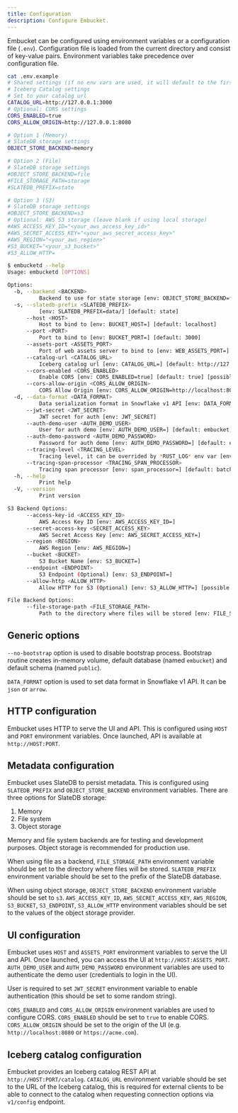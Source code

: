 ```yaml
---
title: Configuration
description: Configure Embucket.
---
```


Embucket can be configured using environment variables or a configuration file (`.env`). Configuration file is loaded from the current directory and consist of key-value pairs. Environment variables take precedence over configuration file.

```bash
cat .env.example
# Shared settings (if no env vars are used, it will default to the first option (memory) with the shared settings)
# Iceberg Catalog settings
# Set to your catalog url
CATALOG_URL=http://127.0.0.1:3000
# Optional: CORS settings
CORS_ENABLED=true
CORS_ALLOW_ORIGIN=http://127.0.0.1:8080

# Option 1 (Memory)
# SlateDB storage settings
OBJECT_STORE_BACKEND=memory

# Option 2 (File)
# SlateDB storage settings
#OBJECT_STORE_BACKEND=file
#FILE_STORAGE_PATH=storage
#SLATEDB_PREFIX=state

# Option 3 (S3)
# SlateDB storage settings
#OBJECT_STORE_BACKEND=s3
# Optional: AWS S3 storage (leave blank if using local storage)
#AWS_ACCESS_KEY_ID="<your_aws_access_key_id>"
#AWS_SECRET_ACCESS_KEY="<your_aws_secret_access_key>"
#AWS_REGION="<your_aws_region>"
#S3_BUCKET="<your_s3_bucket>"
#S3_ALLOW_HTTP=
```

```bash
$ embucketd --help
Usage: embucketd [OPTIONS]

Options:
  -b, --backend <BACKEND>
          Backend to use for state storage [env: OBJECT_STORE_BACKEND=file] [default: memory] [possible values: s3, file, memory]
  -s, --slatedb-prefix <SLATEDB_PREFIX>
          [env: SLATEDB_PREFIX=data/] [default: state]
      --host <HOST>
          Host to bind to [env: BUCKET_HOST=] [default: localhost]
      --port <PORT>
          Port to bind to [env: BUCKET_PORT=] [default: 3000]
      --assets-port <ASSETS_PORT>
          Port of web assets server to bind to [env: WEB_ASSETS_PORT=] [default: 8080]
      --catalog-url <CATALOG_URL>
          Iceberg catalog url [env: CATALOG_URL=] [default: http://127.0.0.1:3000]
      --cors-enabled <CORS_ENABLED>
          Enable CORS [env: CORS_ENABLED=true] [default: true] [possible values: true, false]
      --cors-allow-origin <CORS_ALLOW_ORIGIN>
          CORS Allow Origin [env: CORS_ALLOW_ORIGIN=http://localhost:8080] [default: http://localhost:8080]
  -d, --data-format <DATA_FORMAT>
          Data serialization format in Snowflake v1 API [env: DATA_FORMAT=json] [default: json]
      --jwt-secret <JWT_SECRET>
          JWT secret for auth [env: JWT_SECRET]
      --auth-demo-user <AUTH_DEMO_USER>
          User for auth demo [env: AUTH_DEMO_USER=] [default: embucket]
      --auth-demo-password <AUTH_DEMO_PASSWORD>
          Password for auth demo [env: AUTH_DEMO_PASSWORD=] [default: embucket]
      --tracing-level <TRACING_LEVEL>
          Tracing level, it can be overrided by *RUST_LOG* env var [env: TRACING_LEVEL=] [default: info] [possible values: off, info, debug, trace]
      --tracing-span-processor <TRACING_SPAN_PROCESSOR>
          Tracing span processor [env: span_processor=] [default: batch-span-processor] [possible values: batch-span-processor, batch-span-processor-experimental-async-runtime]
  -h, --help
          Print help
  -V, --version
          Print version

S3 Backend Options:
      --access-key-id <ACCESS_KEY_ID>
          AWS Access Key ID [env: AWS_ACCESS_KEY_ID=]
      --secret-access-key <SECRET_ACCESS_KEY>
          AWS Secret Access Key [env: AWS_SECRET_ACCESS_KEY=]
      --region <REGION>
          AWS Region [env: AWS_REGION=]
      --bucket <BUCKET>
          S3 Bucket Name [env: S3_BUCKET=]
      --endpoint <ENDPOINT>
          S3 Endpoint (Optional) [env: S3_ENDPOINT=]
      --allow-http <ALLOW_HTTP>
          Allow HTTP for S3 (Optional) [env: S3_ALLOW_HTTP=] [possible values: true, false]

File Backend Options:
      --file-storage-path <FILE_STORAGE_PATH>
          Path to the directory where files will be stored [env: FILE_STORAGE_PATH=data/]
```

## Generic options

`--no-bootstrap` option is used to disable bootstrap process. Bootstrap routine creates in-memory volume, default database (named `embucket`) and default schema (named `public`).

`DATA_FORMAT` option is used to set data format in Snowflake v1 API. It can be `json` or `arrow`.

## HTTP configuration

Embucket uses HTTP to serve the UI and API. This is configured using `HOST` and `PORT` environment variables. Once launched, API is available at `http://HOST:PORT`.

## Metadata configuration

Embucket uses SlateDB to persist metadata. This is configured using `SLATEDB_PREFIX` and `OBJECT_STORE_BACKEND` environment variables.
There are three options for SlateDB storage:

1. Memory
2. File system
3. Object storage

Memory and file system backends are for testing and development purposes. Object storage is recommended for production use.

When using file as a backend, `FILE_STORAGE_PATH` environment variable should be set to the directory where files will be stored. `SLATEDB_PREFIX` environment variable should be set to the prefix of the SlateDB database.

When using object storage, `OBJECT_STORE_BACKEND` environment variable should be set to `s3`. `AWS_ACCESS_KEY_ID`, `AWS_SECRET_ACCESS_KEY`, `AWS_REGION`, `S3_BUCKET`, `S3_ENDPOINT`, `S3_ALLOW_HTTP` environment variables should be set to the values of the object storage provider.

## UI configuration

Embucket uses `HOST` and `ASSETS_PORT` environment variables to serve the UI and API. Once launched, you can access the UI at `http://HOST:ASSETS_PORT`.
`AUTH_DEMO_USER` and `AUTH_DEMO_PASSWORD` environment variables are used to authenticate the demo user (credentials to login in the UI).

User is required to set `JWT_SECRET` environment variable to enable authentication (this should be set to some random string).

`CORS_ENABLED` and `CORS_ALLOW_ORIGIN` environment variables are used to configure CORS. `CORS_ENABLED` should be set to `true` to enable CORS. `CORS_ALLOW_ORIGIN` should be set to the origin of the UI (e.g. `http://localhost:8080` or `https://acme.com`).

## Iceberg catalog configuration

Embucket provides an Iceberg catalog REST API at `http://HOST:PORT/catalog`. `CATALOG_URL` environment variable should be set to the URL of the Iceberg catalog, this is required for external clients to be able to connect to the catalog when requesting connection options via `v1/config` endpoint.
